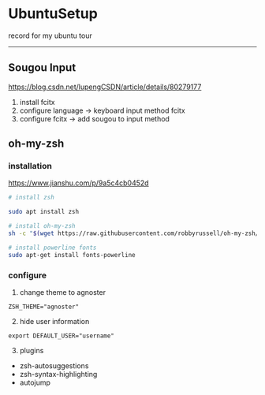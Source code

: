 # UbuntuSetup
record for my ubuntu tour

---

## Sougou Input

https://blog.csdn.net/lupengCSDN/article/details/80279177

1. install fcitx
2. configure language -> keyboard input method fcitx
3. configure fcitx -> add sougou to input method

## oh-my-zsh

### installation

https://www.jianshu.com/p/9a5c4cb0452d

```bash
# install zsh

sudo apt install zsh

# install oh-my-zsh
sh -c "$(wget https://raw.githubusercontent.com/robbyrussell/oh-my-zsh/master/tools/install.sh -O -)"

# install powerline fonts
sudo apt-get install fonts-powerline

```

### configure

1. change theme to agnoster

```
ZSH_THEME="agnoster"
```

2. hide user information

```
export DEFAULT_USER="username"
```

3. plugins

- zsh-autosuggestions
- zsh-syntax-highlighting
- autojump


